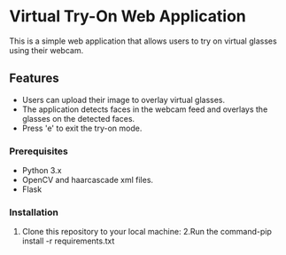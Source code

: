 # Virtual Try-On Web Application

This is a simple web application that allows users to try on virtual glasses using their webcam.

## Features

- Users can upload their image to overlay virtual glasses.
- The application detects faces in the webcam feed and overlays the glasses on the detected faces.
- Press 'e' to exit the try-on mode.

### Prerequisites

- Python 3.x
- OpenCV and haarcascade xml files.
- Flask

### Installation

1. Clone this repository to your local machine:
2.Run the command-pip install -r requirements.txt

